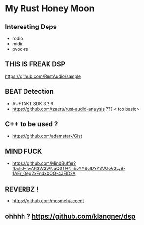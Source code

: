 # My Rust Honey Moon

## Interesting Deps

- rodio
- midir
- pvoc-rs


## THIS IS FREAK DSP
https://github.com/RustAudio/sample

## BEAT Detection

- AUFTAKT SDK 3.2.6
- https://github.com/tzaeru/rust-audio-analysis ??? < too basic>

## C++ to be used ?
- https://github.com/adamstark/Gist

## MIND FUCK
- https://github.com/MindBuffer?fbclid=IwAR3W2WNqQ3THNnbvYYSclDYY3VUo62LyB-1AEr_Oeg2xFndxOOQ-4JElD9A

## REVERBZ !
- https://github.com/mosmeh/accent

## ohhhh ? https://github.com/klangner/dsp